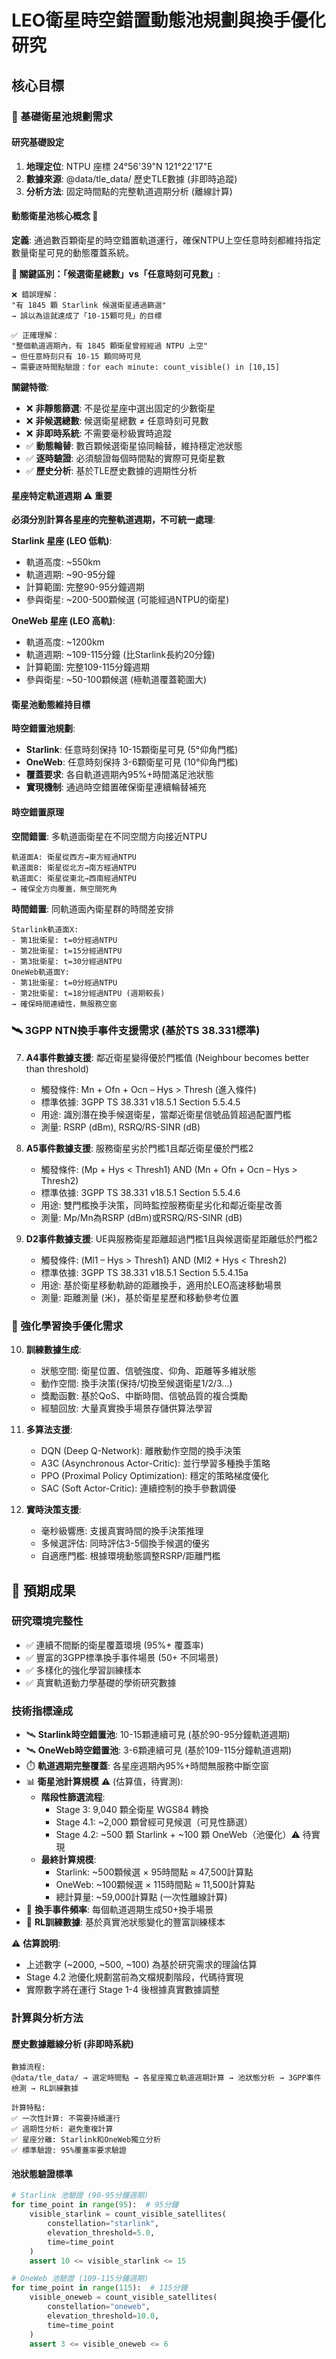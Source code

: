 # LEO衛星時空錯置動態池規劃與換手優化研究

## 核心目標

### 🎯 基礎衛星池規劃需求

#### **研究基礎設定**
1. **地理定位**: NTPU 座標 24°56'39"N 121°22'17"E
2. **數據來源**: @data/tle_data/ 歷史TLE數據 (非即時追蹤)
3. **分析方法**: 固定時間點的完整軌道週期分析 (離線計算)

#### **動態衛星池核心概念** 🔄
**定義**: 通過數百顆衛星的時空錯置軌道運行，確保NTPU上空任意時刻都維持指定數量衛星可見的動態覆蓋系統。

**🚨 關鍵區別：「候選衛星總數」vs「任意時刻可見數」**:
```
❌ 錯誤理解：
"有 1845 顆 Starlink 候選衛星通過篩選"
→ 誤以為這就達成了「10-15顆可見」的目標

✅ 正確理解：
"整個軌道週期內，有 1845 顆衛星曾經經過 NTPU 上空"
→ 但任意時刻只有 10-15 顆同時可見
→ 需要逐時間點驗證：for each minute: count_visible() in [10,15]
```

**關鍵特徵**:
- ❌ **非靜態篩選**: 不是從星座中選出固定的少數衛星
- ❌ **非候選總數**: 候選衛星總數 ≠ 任意時刻可見數
- ❌ **非即時系統**: 不需要毫秒級實時追蹤
- ✅ **動態輪替**: 數百顆候選衛星協同輪替，維持穩定池狀態
- ✅ **逐時驗證**: 必須驗證每個時間點的實際可見衛星數
- ✅ **歷史分析**: 基於TLE歷史數據的週期性分析

#### **星座特定軌道週期** ⚠️ **重要**
**必須分別計算各星座的完整軌道週期，不可統一處理**:

**Starlink 星座 (LEO 低軌)**:
- 軌道高度: ~550km
- 軌道週期: ~90-95分鐘
- 計算範圍: 完整90-95分鐘週期
- 參與衛星: ~200-500顆候選 (可能經過NTPU的衛星)

**OneWeb 星座 (LEO 高軌)**:
- 軌道高度: ~1200km
- 軌道週期: ~109-115分鐘 (比Starlink長約20分鐘)
- 計算範圍: 完整109-115分鐘週期
- 參與衛星: ~50-100顆候選 (極軌道覆蓋範圍大)

#### **衛星池動態維持目標**
**時空錯置池規劃**:
- **Starlink**: 任意時刻保持 10-15顆衛星可見 (5°仰角門檻)
- **OneWeb**: 任意時刻保持 3-6顆衛星可見 (10°仰角門檻)
- **覆蓋要求**: 各自軌道週期內95%+時間滿足池狀態
- **實現機制**: 通過時空錯置確保衛星連續輪替補充

#### **時空錯置原理**
**空間錯置**: 多軌道面衛星在不同空間方向接近NTPU
```
軌道面A: 衛星從西方→東方經過NTPU
軌道面B: 衛星從北方→南方經過NTPU
軌道面C: 衛星從東北→西南經過NTPU
→ 確保全方向覆蓋，無空間死角
```

**時間錯置**: 同軌道面內衛星群的時間差安排
```
Starlink軌道面X:
- 第1批衛星: t=0分經過NTPU
- 第2批衛星: t=15分經過NTPU
- 第3批衛星: t=30分經過NTPU
OneWeb軌道面Y:
- 第1批衛星: t=0分經過NTPU
- 第2批衛星: t=18分經過NTPU (週期較長)
→ 確保時間連續性，無服務空窗
```

### 🛰️ 3GPP NTN換手事件支援需求 (基於TS 38.331標準)
7. **A4事件數據支援**: 鄰近衛星變得優於門檻值 (Neighbour becomes better than threshold)
   - 觸發條件: Mn + Ofn + Ocn – Hys > Thresh (進入條件)
   - 標準依據: 3GPP TS 38.331 v18.5.1 Section 5.5.4.5
   - 用途: 識別潛在換手候選衛星，當鄰近衛星信號品質超過配置門檻
   - 測量: RSRP (dBm), RSRQ/RS-SINR (dB)

8. **A5事件數據支援**: 服務衛星劣於門檻1且鄰近衛星優於門檻2
   - 觸發條件: (Mp + Hys < Thresh1) AND (Mn + Ofn + Ocn – Hys > Thresh2)
   - 標準依據: 3GPP TS 38.331 v18.5.1 Section 5.5.4.6  
   - 用途: 雙門檻換手決策，同時監控服務衛星劣化和鄰近衛星改善
   - 測量: Mp/Mn為RSRP (dBm)或RSRQ/RS-SINR (dB)

9. **D2事件數據支援**: UE與服務衛星距離超過門檻1且與候選衛星距離低於門檻2
   - 觸發條件: (Ml1 – Hys > Thresh1) AND (Ml2 + Hys < Thresh2)
   - 標準依據: 3GPP TS 38.331 v18.5.1 Section 5.5.4.15a
   - 用途: 基於衛星移動軌跡的距離換手，適用於LEO高速移動場景
   - 測量: 距離測量 (米)，基於衛星星歷和移動參考位置

### 🤖 強化學習換手優化需求
10. **訓練數據生成**:
    - 狀態空間: 衛星位置、信號強度、仰角、距離等多維狀態
    - 動作空間: 換手決策(保持/切換至候選衛星1/2/3...)
    - 獎勵函數: 基於QoS、中斷時間、信號品質的複合獎勵
    - 經驗回放: 大量真實換手場景存儲供算法學習

11. **多算法支援**:
    - DQN (Deep Q-Network): 離散動作空間的換手決策
    - A3C (Asynchronous Actor-Critic): 並行學習多種換手策略  
    - PPO (Proximal Policy Optimization): 穩定的策略梯度優化
    - SAC (Soft Actor-Critic): 連續控制的換手參數調優

12. **實時決策支援**:
    - 毫秒級響應: 支援真實時間的換手決策推理
    - 多候選評估: 同時評估3-5個換手候選的優劣
    - 自適應門檻: 根據環境動態調整RSRP/距離門檻

## 🎯 預期成果

### 研究環境完整性
- ✅ 連續不間斷的衛星覆蓋環境 (95%+ 覆蓋率)
- ✅ 豐富的3GPP標準換手事件場景 (50+ 不同場景)
- ✅ 多樣化的強化學習訓練樣本
- ✅ 真實軌道動力學基礎的學術研究數據

### 技術指標達成
- 🛰️ **Starlink時空錯置池**: 10-15顆連續可見 (基於90-95分鐘軌道週期)
- 🛰️ **OneWeb時空錯置池**: 3-6顆連續可見 (基於109-115分鐘軌道週期)
- ⏱️ **軌道週期完整覆蓋**: 各星座週期內95%+時間無服務中斷空窗
- 📊 **衛星池計算規模** ⚠️ (估算值，待實測):
  - **階段性篩選流程**:
    - Stage 3: 9,040 顆全衛星 WGS84 轉換
    - Stage 4.1: ~2,000 顆曾經可見候選（可見性篩選）
    - Stage 4.2: ~500 顆 Starlink + ~100 顆 OneWeb（池優化）⚠️ 待實現
  - **最終計算規模**:
    - Starlink: ~500顆候選 × 95時間點 ≈ 47,500計算點
    - OneWeb: ~100顆候選 × 115時間點 ≈ 11,500計算點
    - 總計算量: ~59,000計算點 (一次性離線計算)
- 🔄 **換手事件頻率**: 每個軌道週期生成50+換手場景
- 🤖 **RL訓練數據**: 基於真實池狀態變化的豐富訓練樣本

⚠️ **估算說明**:
- 上述數字 (~2000, ~500, ~100) 為基於研究需求的理論估算
- Stage 4.2 池優化規劃當前為文檔規劃階段，代碼待實現
- 實際數字將在運行 Stage 1-4 後根據真實數據調整

### 計算與分析方法
#### **歷史數據離線分析** (非即時系統)
```
數據流程:
@data/tle_data/ → 選定時間點 → 各星座獨立軌道週期計算 → 池狀態分析 → 3GPP事件檢測 → RL訓練數據

計算特點:
✅ 一次性計算: 不需要持續運行
✅ 週期性分析: 避免重複計算
✅ 星座分離: Starlink和OneWeb獨立分析
✅ 標準驗證: 95%覆蓋率要求驗證
```

#### **池狀態驗證標準**
```python
# Starlink 池驗證 (90-95分鐘週期)
for time_point in range(95):  # 95分鐘
    visible_starlink = count_visible_satellites(
        constellation="starlink",
        elevation_threshold=5.0,
        time=time_point
    )
    assert 10 <= visible_starlink <= 15

# OneWeb 池驗證 (109-115分鐘週期)
for time_point in range(115):  # 115分鐘
    visible_oneweb = count_visible_satellites(
        constellation="oneweb",
        elevation_threshold=10.0,
        time=time_point
    )
    assert 3 <= visible_oneweb <= 6
```